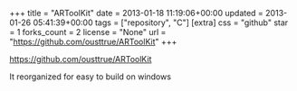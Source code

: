 +++
title = "ARToolKit"
date = 2013-01-18 11:19:06+00:00
updated = 2013-01-26 05:41:39+00:00
tags = ["repository", "C"]
[extra]
css = "github"
star = 1
forks_count = 2
license = "None"
url = "https://github.com/ousttrue/ARToolKit"
+++

<https://github.com/ousttrue/ARToolKit>

It reorganized for easy to build on windows
